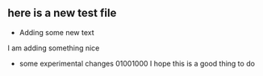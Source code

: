 ## here is a new test file
- Adding some new text

I am adding something nice

- some experimental changes
	01001000
I hope this is a good thing to do